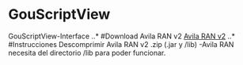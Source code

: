 # GouScriptView
GouScriptView-Interface
..* #Download Avila RAN v2
[Avila RAN v2](https://github.com/miguel2m/GouScriptView/tree/master/GouScriptView/AvilaRANv2-dist)
..* #Instrucciones
Descomprimir Avila RAN v2 .zip (.jar y /lib)
-Avila RAN necesita del directorio /lib para poder funcionar.
